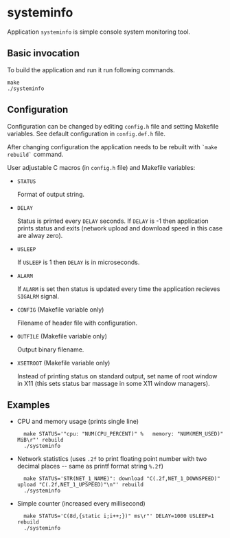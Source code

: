 systeminfo
==========
Application `systeminfo` is simple console system monitoring tool.

Basic invocation
----------------
To build the application and run it run following commands.

    make
    ./systeminfo

Configuration
-------------
Configuration can be changed by editing `config.h` file and setting Makefile variables. See default configuration in `config.def.h` file.

After changing configuration the application needs to be rebuilt with `` `make rebuild` `` command.

User adjustable C macros (in `config.h` file) and Makefile variables:

* `STATUS`

    Format of output string.

* `DELAY`

    Status is printed every `DELAY` seconds.
    If `DELAY` is -1 then application prints status and exits (network upload and download speed in this case are alway zero).

* `USLEEP`

    If `USLEEP` is 1 then `DELAY` is in microseconds.

* `ALARM`

    If `ALARM` is set then status is updated every time the application recieves `SIGALRM` signal.

* `CONFIG` (Makefile variable only)

    Filename of header file with configuration.

* `OUTFILE` (Makefile variable only)

    Output binary filename.

* `XSETROOT` (Makefile variable only)

    Instead of printing status on standard output, set name of root window in X11 (this sets status bar massage in some X11 window managers).

Examples
--------
* CPU and memory usage (prints single line)

        make STATUS='"cpu: "NUM(CPU_PERCENT)" %   memory: "NUM(MEM_USED)" MiB\r"' rebuild
        ./systeminfo

* Network statistics (uses `.2f` to print floating point number with two decimal places -- same as printf format string `%.2f`)

        make STATUS='STR(NET_1_NAME)": download "C(.2f,NET_1_DOWNSPEED)" upload "C(.2f,NET_1_UPSPEED)"\n"' rebuild
        ./systeminfo

* Simple counter (increased every millisecond)

        make STATUS='C(8d,{static i;i++;})" ms\r"' DELAY=1000 USLEEP=1 rebuild
        ./systeminfo

